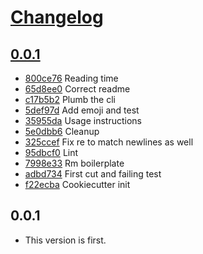 # [Changelog](https://github.com/michaeljoseph/textlines/releases)

## [0.0.1](https://github.com/michaeljoseph/textlines/compare/0.0.1...0.0.1)

* [800ce76](https://github.com/michaeljoseph/textlines/commit/800ce76) Reading time
* [65d8ee0](https://github.com/michaeljoseph/textlines/commit/65d8ee0) Correct readme
* [c17b5b2](https://github.com/michaeljoseph/textlines/commit/c17b5b2) Plumb the cli
* [5def97d](https://github.com/michaeljoseph/textlines/commit/5def97d) Add emoji and test
* [35955da](https://github.com/michaeljoseph/textlines/commit/35955da) Usage instructions
* [5e0dbb6](https://github.com/michaeljoseph/textlines/commit/5e0dbb6) Cleanup
* [325ccef](https://github.com/michaeljoseph/textlines/commit/325ccef) Fix re to match newlines as well
* [95dbcf0](https://github.com/michaeljoseph/textlines/commit/95dbcf0) Lint
* [7998e33](https://github.com/michaeljoseph/textlines/commit/7998e33) Rm boilerplate
* [adbd734](https://github.com/michaeljoseph/textlines/commit/adbd734) First cut and failing test
* [f22ecba](https://github.com/michaeljoseph/textlines/commit/f22ecba) Cookiecutter init

## 0.0.1

* This version is first.